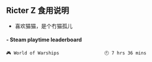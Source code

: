 ## Ricter Z 食用说明
- 喜欢猫猫，是个冇猫孤儿

<!-- steam-box start -->
#### - Steam playtime leaderboard
```text
🎮 World of Warships                 🕘 7 hrs 36 mins
```
<!-- Powered by https://github.com/YouEclipse/steam-box . -->
<!-- steam-box end -->
